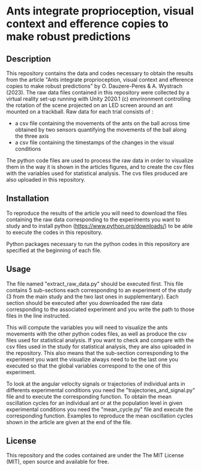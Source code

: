 # Ants integrate proprioception, visual context and efference copies to make robust predictions

## Description

This repository contains the data and codes necessary to obtain the results from the article "Ants integrate proprioception, visual context and efference copies to make robust predictions" by O. Dauzere-Peres & A. Wystrach (2023).
The raw data files contained in this repository were collected by a virtual reality set-up running with Unity 2020.1 (c) envrironment controlling the rotation of the scene projected on an LED screen around an ant mounted on a trackball. Raw data for each trial consists of :
- a csv file containing the movements of the ants on the ball across time obtained by two sensors quantifying the movements of the ball along the three axis 
- a csv file containing the timestamps of the changes in the visual conditions

The python code files are used to process the raw data in order to visualize them in the way it is shown in the articles figures, and to create the csv files with the variables used for statistical analysis. The cvs files produced are also uploaded in this repository.

## Installation

To reproduce the results of the article you will need to download the files containing the raw data corresponding to the experiments you want to study and to install python (https://www.python.org/downloads/) to be able to execute the codes in this repository. 

Python packages necessary to run the python codes in this repository are specified at the beginning of each file.

## Usage

The file named "extract_raw_data.py" should be executed first. This file contains 5 sub-sections each corresponding to an experiment of the study (3 from the main study and the two last ones in supplementary). Each section should be executed after you downloaded the raw data corresponding to the associated experiment and you write the path to those files in the line instructed.

This will compute the variables you will need to visualize the ants movements with the other python codes files, as well as produce the csv files used for statistical analysis. If you want to check and compare with the csv files used in the study for statistical analysis, they are also uploaded in the repository.
This also means that the sub-section corresponding to the experiment you want the visualize always need to be the last one you executed so that the global variables correspond to the one of this experiment. 

To look at the angular velocity signals or trajectories of individual ants in differents experimental conditions you need the "trajectories_and_signal.py" file and to execute the corresponding function. 
To obtain the mean oscillation cycles for an individual ant or at the population level in given experimental conditions you need the "mean_cycle.py" file and execute the corresponding function. Examples to reproduce the mean oscillation cycles shown in the article are given at the end of the file.

## License

This repository and the codes contained are under the The MIT License (MIT), open source and available for free.
